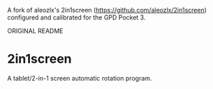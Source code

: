A fork of aleozlx's 2in1screen (https://github.com/aleozlx/2in1screen)
configured and calibrated for the GPD Pocket 3.

ORIGINAL README
# 2in1screen
A tablet/2-in-1 screen automatic rotation program.

